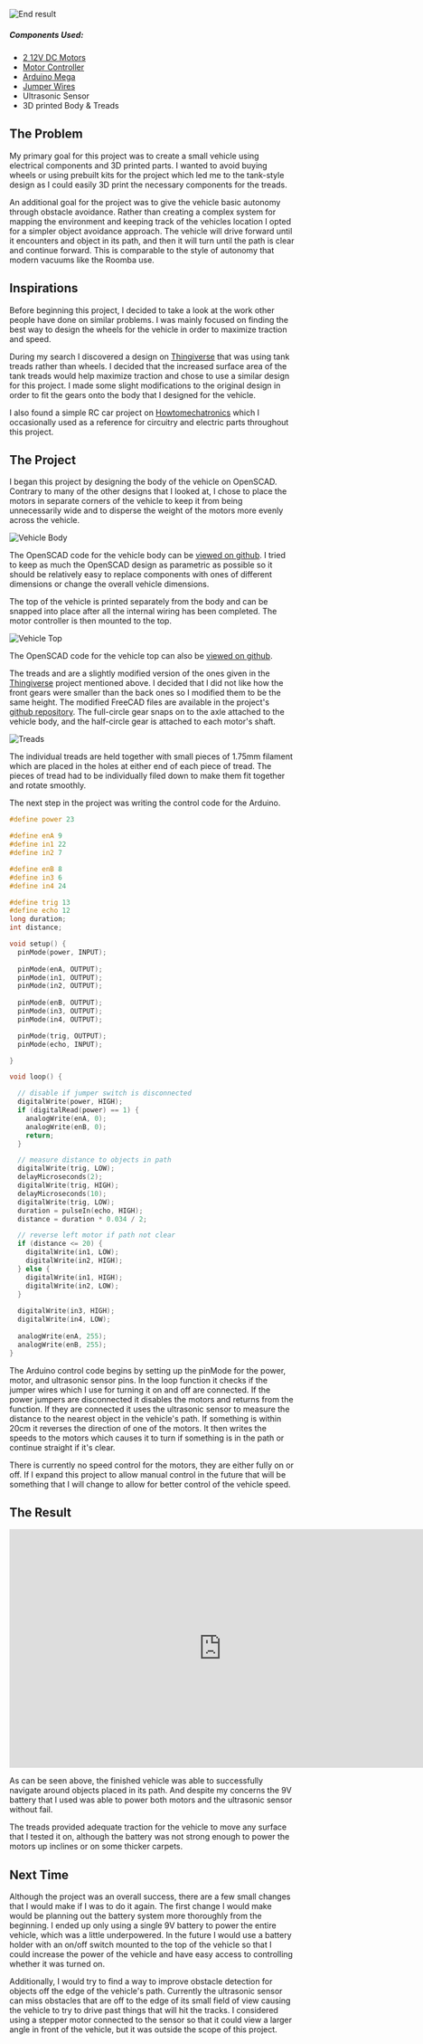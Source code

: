 
![End result](images/vehicle.jpg)

##### Components Used:
* [2 12V DC Motors](https://www.amazon.com/gp/product/B00B1KZ8UU/)
* [Motor Controller](https://www.amazon.com/gp/product/B014KMHSW6/)
* [Arduino Mega](https://www.amazon.com/Elegoo-EL-CB-003-ATmega2560-ATMEGA16U2-Arduino/dp/B01H4ZLZLQ/)
* [Jumper Wires](https://www.amazon.com/gp/product/B01MU0IMFF)
* Ultrasonic Sensor
* 3D printed Body & Treads

## The Problem

My primary goal for this project was to create a small vehicle using electrical components and 3D printed parts. I wanted to avoid buying wheels or using prebuilt kits for the project which led me to the tank-style design as I could easily 3D print the necessary components for the treads.

An additional goal for the project was to give the vehicle basic autonomy through obstacle avoidance. Rather than creating a complex system for mapping the environment and keeping track of the vehicles location I opted for a simpler object avoidance approach. The vehicle will drive forward until it encounters and object in its path, and then it will turn until the path is clear and continue forward. This is comparable to the style of autonomy that modern vacuums like the Roomba use.

## Inspirations

Before beginning this project, I decided to take a look at the work other people have done on similar problems. I was mainly focused on finding the best way to design the wheels for the vehicle in order to maximize traction and speed.

During my search I discovered a design on [Thingiverse](https://www.thingiverse.com/thing:467807) that was using tank treads rather than wheels. I decided that the increased surface area of the tank treads would help maximize traction and chose to use a similar design for this project. I made some slight modifications to the original design in order to fit the gears onto the body that I designed for the vehicle.

I also found a simple RC car project on [Howtomechatronics](https://howtomechatronics.com/tutorials/arduino/arduino-dc-motor-control-tutorial-l298n-pwm-h-bridge/) which I occasionally used as a reference for circuitry and electric parts throughout this project.

## The Project

I began this project by designing the body of the vehicle on OpenSCAD. Contrary to many of the other designs that I looked at, I chose to place the motors in separate corners of the vehicle to keep it from being unnecessarily wide and to disperse the weight of the motors more evenly across the vehicle.

![Vehicle Body](images/vehicle_body.jpg)

The OpenSCAD code for the vehicle body can be [viewed on github](https://github.com/jjacobson/Robotank/blob/master/body/tank_body.scad). I tried to keep as much the OpenSCAD design as parametric as possible so it should be relatively easy to replace components with ones of different dimensions or change the overall vehicle dimensions.

The top of the vehicle is printed separately from the body and can be snapped into place after all the internal wiring has been completed. The motor controller is then mounted to the top.

![Vehicle Top](images/vehicle_top.jpg)

The OpenSCAD code for the vehicle top can also be [viewed on github](https://github.com/jjacobson/Robotank/blob/master/body/tank_body_top.scad).

The treads and are a slightly modified version of the ones given in the [Thingiverse](https://www.thingiverse.com/thing:467807) project mentioned above. I decided that I did not like how the front gears were smaller than the back ones so I modified them to be the same height. The modified FreeCAD files are available in the project's [github repository](https://github.com/jjacobson/Robotank/tree/master/tracks). The full-circle gear snaps on to the axle attached to the vehicle body, and the half-circle gear is attached to each motor's shaft. 

![Treads](images/vehicle_treads.jpg)

The individual treads are held together with small pieces of 1.75mm filament which are placed in the holes at either end of each piece of tread. The pieces of tread had to be individually filed down to make them fit together and rotate smoothly.

The next step in the project was writing the control code for the Arduino. 

```C++
#define power 23

#define enA 9
#define in1 22
#define in2 7

#define enB 8
#define in3 6
#define in4 24

#define trig 13
#define echo 12
long duration;
int distance;

void setup() {
  pinMode(power, INPUT);
  
  pinMode(enA, OUTPUT);
  pinMode(in1, OUTPUT);
  pinMode(in2, OUTPUT);
  
  pinMode(enB, OUTPUT);
  pinMode(in3, OUTPUT);
  pinMode(in4, OUTPUT);

  pinMode(trig, OUTPUT);
  pinMode(echo, INPUT);

}

void loop() {

  // disable if jumper switch is disconnected
  digitalWrite(power, HIGH);
  if (digitalRead(power) == 1) {
    analogWrite(enA, 0);
    analogWrite(enB, 0);
    return;
  }

  // measure distance to objects in path
  digitalWrite(trig, LOW);
  delayMicroseconds(2);
  digitalWrite(trig, HIGH);
  delayMicroseconds(10);
  digitalWrite(trig, LOW);
  duration = pulseIn(echo, HIGH);
  distance = duration * 0.034 / 2;

  // reverse left motor if path not clear
  if (distance <= 20) {
    digitalWrite(in1, LOW);
    digitalWrite(in2, HIGH);
  } else {
    digitalWrite(in1, HIGH);
    digitalWrite(in2, LOW);
  }
  
  digitalWrite(in3, HIGH);
  digitalWrite(in4, LOW);
  
  analogWrite(enA, 255);
  analogWrite(enB, 255);
}
```

The Arduino control code begins by setting up the pinMode for the power, motor, and ultrasonic sensor pins. In the loop function it checks if the jumper wires which I use for turning it on and off are connected. If the power jumpers are disconnected it disables the motors and returns from the function. If they are connected it uses the ultrasonic sensor to measure the distance to the nearest object in the vehicle's path. If something is within 20cm it reverses the direction of one of the motors. It then writes the speeds to the motors which causes it to turn if something is in the path or continue straight if it's clear. 

There is currently no speed control for the motors, they are either fully on or off. If I expand this project to allow manual control in the future that will be something that I will change to allow for better control of the vehicle speed.

## The Result

<iframe width="750" height="422" src="https://www.youtube.com/embed/EfkwKTTyvyM" frameborder="0" allow="accelerometer; autoplay; encrypted-media; gyroscope; picture-in-picture" allowfullscreen></iframe>

As can be seen above, the finished vehicle was able to successfully navigate around objects placed in its path. And despite my concerns the 9V battery that I used was able to power both motors and the ultrasonic sensor without fail. 

The treads provided adequate traction for the vehicle to move any surface that I tested it on, although the battery was not strong enough to power the motors up inclines or on some thicker carpets.

## Next Time

Although the project was an overall success, there are a few small changes that I would make if I was to do it again. The first change I would make would be planning out the battery system more thoroughly from the beginning. I ended up only using a single 9V battery to power the entire vehicle, which was a little underpowered. In the future I would use a battery holder with an on/off switch mounted to the top of the vehicle so that I could increase the power of the vehicle and have easy access to controlling whether it was turned on. 

Additionally, I would try to find a way to improve obstacle detection for objects off the edge of the vehicle's path. Currently the ultrasonic sensor can miss obstacles that are off to the edge of its small field of view causing the vehicle to try to drive past things that will hit the tracks. I considered using a stepper motor connected to the sensor so that it could view a larger angle in front of the vehicle, but it was outside the scope of this project.